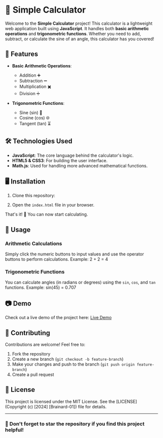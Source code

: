 # 🧮 Simple Calculator

Welcome to the **Simple Calculator** project! This calculator is a lightweight web application built using **JavaScript**. It handles both **basic arithmetic operations** and **trigonometric functions**. Whether you need to add, subtract, or calculate the sine of an angle, this calculator has you covered!



## 🚀 Features

- **Basic Arithmetic Operations**:
  - Addition ➕
  - Subtraction ➖
  - Multiplication ✖️
  - Division ➗
  
- **Trigonometric Functions**:
  - Sine (sin) 📐
  - Cosine (cos) 🌐
  - Tangent (tan) ⏳

## 🛠️ Technologies Used

- **JavaScript**: The core language behind the calculator's logic.
- **HTML5 & CSS3**: For building the user interface.
- **Math.js**: Used for handling more advanced mathematical functions.

## 🖥️ Installation

1. Clone this repository:

2. Open the `index.html` file in your browser.

That's it! 🎉 You can now start calculating.

## 🔢 Usage

### Arithmetic Calculations
Simply click the numeric buttons to input values and use the operator buttons to perform calculations. Example:
2 + 2 = 4


### Trigonometric Functions
You can calculate angles (in radians or degrees) using the `sin`, `cos`, and `tan` functions. Example:
sin(45) = 0.707


## 📷 Demo

Check out a live demo of the project here: [Live Demo](https://my-calculator-nvpw.vercel.app/)

## 🤝 Contributing

Contributions are welcome! Feel free to:

1. Fork the repository
2. Create a new branch (`git checkout -b feature-branch`)
3. Make your changes and push to the branch (`git push origin feature-branch`)
4. Create a pull request

## 📄 License

This project is licensed under the MIT License. See the [LICENSE](Copyright (c) [2024] [Brainard-01]) file for details.

---

### 🌟 Don't forget to star the repository if you find this project helpful!

